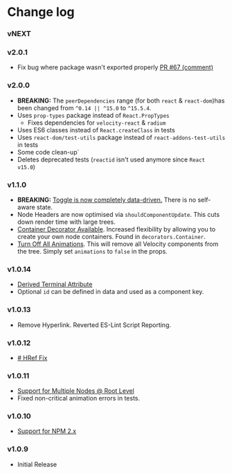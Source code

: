 # Change log

### vNEXT

### v2.0.1
- Fix bug where package wasn't exported properly [PR #67 (comment)](https://github.com/alexcurtis/react-treebeard/pull/67#issuecomment-312475622)

### v2.0.0
- **BREAKING:** The `peerDependencies` range (for both `react` & `react-dom`)has been changed from `^0.14 || ^15.0` to `^15.5.4`.
- Uses `prop-types` package instead of `React.PropTypes`
    - Fixes dependencies for `velocity-react` & `radium`
- Uses ES6 classes instead of `React.createClass` in tests
- Uses `react-dom/test-utils` package instead of `react-addons-test-utils` in tests
- Some code clean-up`
- Deletes deprecated tests (`reactid` isn't used anymore since `React v15.0`)

### v1.1.0
- **BREAKING:** [Toggle is now completely data-driven.](https://github.com/alexcurtis/react-treebeard/issues/14) There is no self-aware state.
- Node Headers are now optimised via `shouldComponentUpdate`. This cuts down render time with large trees.
- [Container Decorator Available](https://github.com/alexcurtis/react-treebeard/issues/9). Increased flexibility by allowing you to create your own node containers. Found in `decorators.Container`.
- [Turn Off All Animations](https://github.com/alexcurtis/react-treebeard/issues/15). This will remove all Velocity components from the tree. Simply set `animations` to `false` in the props.

### v1.0.14
- [Derived Terminal Attribute](https://github.com/alexcurtis/react-treebeard/issues/11)
- Optional `id` can be defined in data and used as a component key.

### v1.0.13
- Remove Hyperlink. Reverted ES-Lint Script Reporting.

### v1.0.12
- [# HRef Fix](https://github.com/alexcurtis/react-treebeard/issues/6)

### v1.0.11
- [Support for Multiple Nodes @ Root Level](https://github.com/alexcurtis/react-treebeard/issues/4)
- Fixed non-critical animation errors in tests.

### v1.0.10
- [Support for NPM 2.x](https://github.com/alexcurtis/react-treebeard/issues/1)

### v1.0.9
- Initial Release
